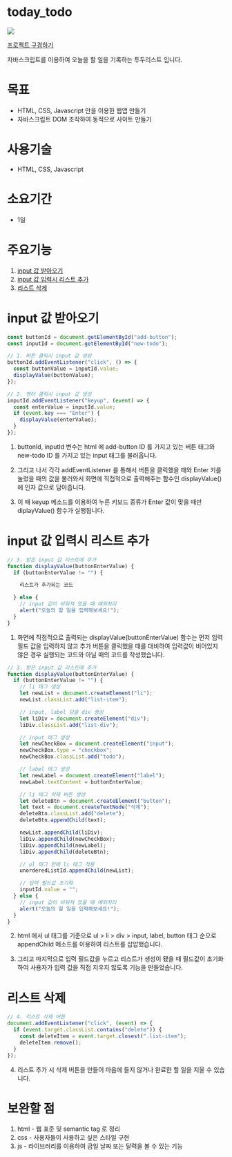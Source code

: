 # today_todo

![](https://velog.velcdn.com/images/bohun-kim/post/4ddb358d-a3b3-4305-abe6-78a449e61898/image.png)

[프로젝트 구경하기](https://bohun-kim.github.io/today_todo/)


자바스크립트를 이용하여 오늘을 할 일을 기록하는 투두리스트 입니다.

# 목표

- HTML, CSS, Javascript 만을 이용한 웹앱 만들기
- 자바스크립트 DOM 조작하여 동적으로 사이트 만들기

# 사용기술

- HTML, CSS, Javascript

# 소요기간

- 1일

# 주요기능

1. [input 값 받아오기](#input-값-받아오기)
2. [input 값 입력시 리스트 추가](#input-값-입력시-리스트-추가)
3. [리스트 삭제](#리스트-삭제)

# input 값 받아오기

```js
const buttonId = document.getElementById("add-button");
const inputId = document.getElementById("new-todo");

// 1. 버튼 클릭시 input 값 생성
buttonId.addEventListener("click", () => {
  const buttonValue = inputId.value;
  displayValue(buttonValue);
});

// 2. 엔터 클릭시 input 값 생성
inputId.addEventListener("keyup", (event) => {
  const enterValue = inputId.value;
  if (event.key === "Enter") {
    displayValue(enterValue);
  }
});
```

1. buttonId, inputId 변수는 html 에 add-button ID 를 가지고 있는 버튼 태그와 new-todo ID 를 가지고 있는 input 태그를 불러옵니다.

2. 그리고 나서 각각 addEventListener 를 통해서 버튼을 클릭했을 때와 Enter 키를 눌렀을 때의 값을 불러와서 화면에 직접적으로 출력해주는 함수인 displayValue() 에 인자 값으로 담아줍니다.

3. 이 때 keyup 메소드를 이용하여 누른 키보드 종류가 Enter 값이 맞을 때만 diplayValue() 함수가 실행됩니다.

# input 값 입력시 리스트 추가

```js
// 3. 받은 input 값 리스트에 추가
function displayValue(buttonEnterValue) {
  if (buttonEnterValue != "") {

    리스트가 추가되는 코드

  } else {
    // input 값이 비워져 있을 때 예외처리
    alert("오늘의 할 일을 입력해보세요!");
  }
}
```

1. 화면에 직접적으로 출력되는 displayValue(buttonEnterValue) 함수는 먼저 입력 필드 값을 입력하지 않고 추가 버튼을 클릭했을 때를 대비하여 입력값이 비어있지 않은 경우 실행되는 코드와 아닐 때의 코드를 작성했습니다.

```js
// 3. 받은 input 값 리스트에 추가
function displayValue(buttonEnterValue) {
  if (buttonEnterValue != "") {
    // li 태그 생성
    let newList = document.createElement("li");
    newList.classList.add("list-item");

    // input, label 담을 div 생성
    let liDiv = document.createElement("div");
    liDiv.classList.add("list-div");

    // input 태그 생성
    let newCheckBox = document.createElement("input");
    newCheckBox.type = "checkbox";
    newCheckBox.classList.add("todo");

    // label 태그 생성
    let newLabel = document.createElement("label");
    newLabel.textContent = buttonEnterValue;

    // li 태그 삭제 버튼 생성
    let deleteBtn = document.createElement("button");
    let text = document.createTextNode("삭제");
    deleteBtn.classList.add("delete");
    deleteBtn.appendChild(text);

    newList.appendChild(liDiv);
    liDiv.appendChild(newCheckBox);
    liDiv.appendChild(newLabel);
    liDiv.appendChild(deleteBtn);

    // ul 태그 안에 li 태그 적용
    unorderedListId.appendChild(newList);

    // 입력 필드값 초기화
    inputId.value = "";
  } else {
    // input 값이 비워져 있을 때 예외처리
    alert("오늘의 할 일을 입력해보세요!");
  }
}
```

2. html 에서 ul 태그를 기준으로 ul > li > div > input, label, button 태그 순으로 appendChild 메소드를 이용하여 리스트를 삽압했습니다.

3. 그리고 마지막으로 입력 필드값을 누르고 리스트가 생성이 됐을 때 필드값이 초기화하여 사용자가 입력 값을 직접 지우지 않도록 기능을 만들었습니다.

# 리스트 삭제

```js
// 4. 리스트 삭제 버튼
document.addEventListener("click", (event) => {
  if (event.target.classList.contains("delete")) {
    const deleteItem = event.target.closest(".list-item");
    deleteItem.remove();
  }
});
```

4. 리스트 추가 시 삭제 버튼을 만들어 마음에 들지 않거나 완료한 할 일을 지울 수 있습니다.

# 보완할 점

1. html - 웹 표준 및 semantic tag 로 정리
2. css - 사용자들이 사용하고 싶은 스타일 구현
3. js - 라이브러리를 이용하여 금일 날짜 또는 달력을 볼 수 있는 기능
